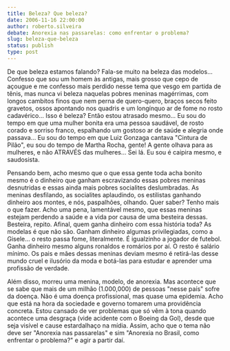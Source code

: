```yaml
---
title: Beleza? Que beleza?
date: 2006-11-16 22:00:00
author: roberto.silveira
debate: Anorexia nas passarelas: como enfrentar o problema?
slug: beleza-que-beleza
status: publish 
type: post
---
```


De que beleza estamos falando? Fala-se muito na beleza das modelos... Confesso que sou um homem às antigas, mais grosso que cepo de açougue e me confesso mais perdido nesse tema que vesgo em partida de tênis, mas nunca vi beleza naquelas pobres meninas magérrimas, com longos cambitos finos que nem perna de quero-quero, braços secos feito gravetos, ossos apontando nos quadris e um longínquo ar de fome no rosto cadavérico... Isso é beleza? Então estou atrasado mesmo... Eu sou do tempo em que uma mulher bonita era uma pessoa saudável, de rosto corado e sorriso franco, espalhando um gostoso ar de saúde e alegria onde passava... Eu sou do tempo em que Luiz Gonzaga cantava "Cintura de Pilão", eu sou do tempo de Martha Rocha, gente! A gente olhava para as mulheres, e não ATRAVÉS das mulheres... Sei lá. Eu sou é caipira mesmo, e saudosista.  

  

  

 Pensando bem, acho mesmo que o que essa gente toda acha bonito mesmo é o dinheiro que ganham escravizando essas pobres meninas desnutridas e essas ainda mais pobres socialites deslumbradas. As meninas desfilando, as socialites aplaudindo, os estilistas ganhando dinheiro aos montes, e nós, paspalhões, olhando. Quer saber? Tenho mais o que fazer. Acho uma pena, lamentável mesmo, que essas meninas estejam perdendo a saúde e a vida por causa de uma besteira dessas. Besteira, repito. Afinal, quem ganha dinheiro com essa história toda? As modelas é que não são. Ganham dinheiro algumas privilegiadas, como a Gisele... o resto passa fome, literalmente. É igualzinho a jogador de futebol. Ganha dinheiro mesmo alguns ronaldos e romários por aí. O resto é salário mínimo. Os pais e mães dessas meninas deviam mesmo é retirá-las desse mundo cruel e ilusório da moda e botá-las para estudar e aprender uma profissão de verdade.   

  

  

 Além disso, morreu uma menina, modelo, de anorexia. Mas acontece que se sabe que mais de um milhão (1.000,000) de pessoas "nesse país" sofre da doença. Não é uma doença profissional, mas quase uma epidemia. Acho que está na hora da sociedade e governo tomarem uma providência concreta. Estou cansado de ver problemas que só vêm à tona quando acontece uma desgraça (vide acidente com o Boeing da Gol), desde que seja visível e cause estardalhaço na mídia. Assim, acho que o tema não deve ser "Anorexia nas passarelas" e sim "Anorexia no Brasil, como enfrentar o problema?" e agir a partir daí.
